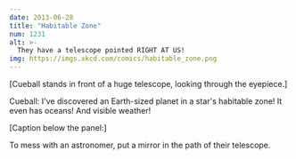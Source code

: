 ```yaml
---
date: 2013-06-28
title: "Habitable Zone"
num: 1231
alt: >-
  They have a telescope pointed RIGHT AT US!
img: https://imgs.xkcd.com/comics/habitable_zone.png
---
```

[Cueball stands in front of a huge telescope, looking through the eyepiece.]

Cueball: I've discovered an Earth-sized planet in a star's habitable zone! It even has oceans! And visible weather!

[Caption below the panel:]

To mess with an astronomer, put a mirror in the path of their telescope.